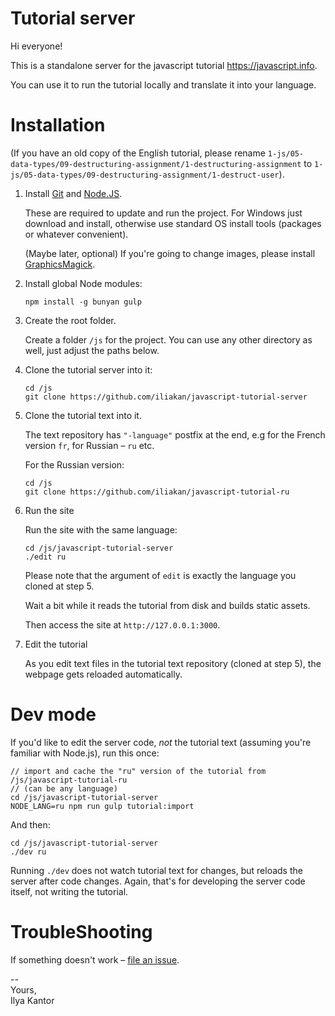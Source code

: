 # Tutorial server

Hi everyone!

This is a standalone server for the javascript tutorial https://javascript.info.

You can use it to run the tutorial locally and translate it into your language.

# Installation

(If you have an old copy of the English tutorial, please rename `1-js/05-data-types/09-destructuring-assignment/1-destructuring-assignment` to `1-js/05-data-types/09-destructuring-assignment/1-destruct-user`).


1. Install [Git](https://git-scm.com/downloads) and [Node.JS](https://nodejs.org).

    These are required to update and run the project.
    For Windows just download and install, otherwise use standard OS install tools (packages or whatever convenient).
    
    (Maybe later, optional) If you're going to change images, please install [GraphicsMagick](http://www.graphicsmagick.org/).

2. Install global Node modules:

    ```
    npm install -g bunyan gulp
    ```

3. Create the root folder.

    Create a folder `/js` for the project. You can use any other directory as well, just adjust the paths below.

4. Clone the tutorial server into it:

    ```
    cd /js
    git clone https://github.com/iliakan/javascript-tutorial-server
    ```

5. Clone the tutorial text into it.

    The text repository has `"-language"` postfix at the end, e.g for the French version `fr`, for Russian – `ru` etc.
    
    For the Russian version:
    ```
    cd /js
    git clone https://github.com/iliakan/javascript-tutorial-ru
    ```

6. Run the site

    Run the site with the same language:
    ```
    cd /js/javascript-tutorial-server
    ./edit ru
    ```

    Please note that the argument of `edit` is exactly the language you cloned at step 5.
    
    Wait a bit while it reads the tutorial from disk and builds static assets.

    Then access the site at `http://127.0.0.1:3000`.

7. Edit the tutorial

    As you edit text files in the tutorial text repository (cloned at step 5), 
    the webpage gets reloaded automatically. 
    
    
# Dev mode

If you'd like to edit the server code, *not* the tutorial text (assuming you're familiar with Node.js), run this once:

```
// import and cache the "ru" version of the tutorial from /js/javascript-tutorial-ru
// (can be any language)
cd /js/javascript-tutorial-server
NODE_LANG=ru npm run gulp tutorial:import
``` 
    
And then:

```
cd /js/javascript-tutorial-server
./dev ru
```

Running `./dev` does not watch tutorial text for changes, but reloads the server after code changes. 
Again, that's for developing the server code itself, not writing the tutorial.
    
# TroubleShooting

If something doesn't work – [file an issue](https://github.com/iliakan/javascript-tutorial-server/issues/new).

--  
Yours,  
Ilya Kantor 